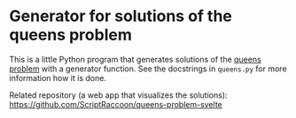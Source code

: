 # Generator for solutions of the queens problem

This is a little Python program that generates solutions of the [queens problem](https://en.wikipedia.org/wiki/Eight_queens_puzzle) with a generator function. See the docstrings in `queens.py` for more information how it is done.

Related repository (a web app that visualizes the solutions): https://github.com/ScriptRaccoon/queens-problem-svelte
